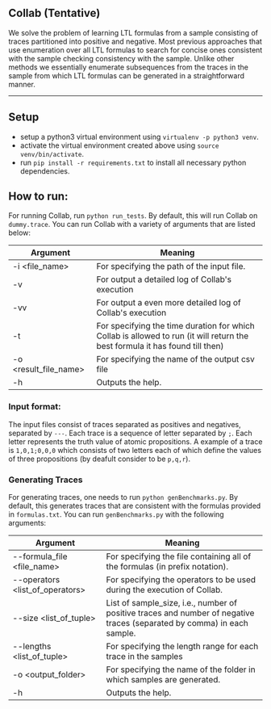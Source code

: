 ## Collab (Tentative)

We solve the problem of learning LTL formulas from a sample consisting of traces partitioned into positive and negative. Most previous approaches that use enumeration over all LTL formulas to search for concise ones consistent with the sample checking consistency with the sample. Unlike other methods we essentially enumerate subsequences from the traces in the sample from which LTL formulas can be generated in a straightforward manner.

---

## Setup
- setup a python3 virtual environment using `virtualenv -p python3 venv`.
- activate the virtual environment created above using `source venv/bin/activate`.
- run `pip install -r requirements.txt` to install all necessary python dependencies.


## How to run:

For running Collab, run `python run_tests`. By default, this will run Collab on `dummy.trace`. You can run Collab with a variety of arguments that are listed below:

|Argument        |Meaning
|----------------|------------------------------
|-i \<file_name>| For specifying the path of the input file.
|-v | For output a detailed log of Collab's execution
|-vv | For output a even more detailed log of Collab's execution
|-t <timeout>| For specifying the time duration for which Collab is allowed to run (it will return the best formula it has found till then)
|-o <result_file_name>| For specifying the name of the output csv file
|-h | Outputs the help.


### Input format:

The input files consist of traces separated as positives and negatives, separated by `---`.
Each trace is a sequence of letter separated by `;`. Each letter represents the truth value of atomic propositions.
A example of a trace is `1,0,1;0,0,0` which consists of two letters each of which define the values of three propositions (by deafult consider to be `p,q,r`). 



### Generating Traces

For generating traces, one needs to run `python genBenchmarks.py`. By default, this generates traces that are consistent with the formulas provided in `formulas.txt`. You can run `genBenchmarks.py` with the following arguments:

|Argument        |Meaning
|----------------|------------------------------
|--formula_file <file_name>| For specifying the file containing all of the formulas (in prefix notation).
|--operators <list_of_operators>| For specifying the operators to be used during the execution of Collab.
|--size <list_of_tuple>| List of sample_size, i.e., number of positive traces and number of negative traces (separated by comma) in each sample.  
|--lengths <list_of_tuple>| For specifying the length range for each trace in the samples 
|-o <output_folder>| For specifying the name of the folder in which samples are generated.
|-h | Outputs the help.


<!---
### Large-scale Testing

Use `python queue_maker.py` to run a solver on a whole benchmark on a Redis server.
You can run `queue_maker` with the following arguments:


|Argument        |Meaning
|----------------|------------------------------
|-if \<foldername>| For specifying the folder containing the input files
|-t <timeout>| For specifying the time duration for which Collab is allowed to run
|-o <resultfilename>| For specifying the name of the output csv file
|-h | Outputs the help.


Then use `python queue_maker.py --compile` to compile all the results.-->
